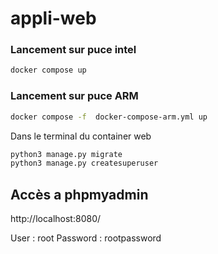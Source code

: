 # appli-web


### Lancement sur puce intel

```bash
docker compose up
```

### Lancement sur puce ARM

```bash
docker compose -f  docker-compose-arm.yml up
```

Dans le terminal du container web

```bash
python3 manage.py migrate
python3 manage.py createsuperuser
```

## Accès a phpmyadmin

http://localhost:8080/

User : root
Password : rootpassword